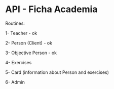# API - Ficha Academia

Routines: 

1- Teacher - ok

2- Person (Client) - ok

3- Objective Person - ok

4- Exercises 

5- Card (information about Person and exercises) 

6- Admin 
